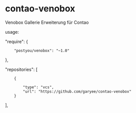 contao-venobox
=====================
Venobox Gallerie Erweiterung für Contao

usage:

"require": {

        "postyou/venobox": "~1.0"
},


"repositories": [

        {
        
            "type": "vcs",
            "url": "https://github.com/garyee/contao-venobox"
        }
],
   
